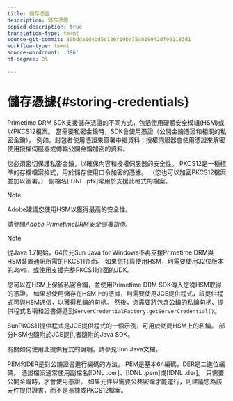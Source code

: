 ```yaml
---
title: 儲存憑證
description: 儲存憑證
copied-description: true
translation-type: tm+mt
source-git-commit: 89bdda1d4bd5c126f19ba75a819942df901183d1
workflow-type: tm+mt
source-wordcount: '396'
ht-degree: 0%

---
```



# 儲存憑據{#storing-credentials}

Primetime DRM SDK支援儲存憑證的不同方式，包括使用硬體安全模組(HSM)或以PKCS12檔案。 當需要私密金鑰時，SDK會使用憑證（公開金鑰憑證和相關的私密金鑰）。 例如，封包者使用憑證來簽署中繼資料；授權伺服器會使用憑證來解密使用授權伺服器或傳輸公開金鑰加密的資料。

您必須密切保護私密金鑰，以確保內容和授權伺服器的安全性。 PKCS12是一種標準的存檔檔案格式，用於儲存使用口令加密的憑據。 （您也可以加密PKCS12檔案並加以簽署。） 副檔名[!DNL .pfx]常用於支援此格式的檔案。

>[!NOTE]
>
>Adobe建議您使用HSM以獲得最高的安全性。
>
>請參閱&#x200B;*Adobe PrimetimeDRM安全部署指南*。

>[!NOTE]
>
>從Java 1.7開始，64位元Sun Java for Windows不再支援Primetime DRM與HSM裝置通訊所需的PKCS11介面。 如果您打算使用HSM，則需要使用32位版本的Java，或使用支援完整PKCS11介面的JDK。

您可以在HSM上保留私密金鑰，並使用Primetime DRM SDK傳入您從HSM取得的憑證。 如果想使用儲存在HSM上的憑據，則需要使用JCE提供程式，該提供程式可與HSM通信，以獲得私鑰的句柄。 然後，您需要將包含公鑰的私鑰句柄、提供程式名稱和證書傳遞到`ServerCredentialFactory.getServerCredential()`。

SunPKCS11提供程式是JCE提供程式的一個示例，可用於訪問HSM上的私鑰。 部分HSM也隨附於JCE提供者隨附的Java SDK。

有關如何使用此提供程式的說明，請參見Sun Java文檔。

PEM和DER是對公鑰證書進行編碼的方法。 PEM是基本64編碼，DER是二進位編碼。 憑證檔案通常使用副檔名[!DNL .cer]、[!DNL .pem]或[!DNL .der]。 只需要公開金鑰時，才會使用憑證。 如果元件只需要公共密鑰才能運行，則建議您為該元件提供證書，而不是憑據或PKCS12檔案。
